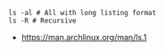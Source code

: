 ```
ls -al # All with long listing format
ls -R # Recursive
```

- https://man.archlinux.org/man/ls.1
